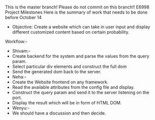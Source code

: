 This is the master branch! Please do not commit on this branch!!
E6998 Project Milestones
Here is the summary of work that needs to be done before October 14
* Objective: Create a website which can take in user input and display different customized content based on certain probability.

Workflow:-
* Shivam:-
* Create backend for the system and parse the values from the query param.
* Select particular div elements and construct the full dom
* Send the generated dom back to the server.
* Neha:-
* Create the Website frontend on any framework.
* Read the available attributes from the config file and display.
* Construct the query param and send it to the server listening on the port.
* Display the result which will be in form of HTML DOM.
* Wenyu:-
* We should have a discussion and then decide.

